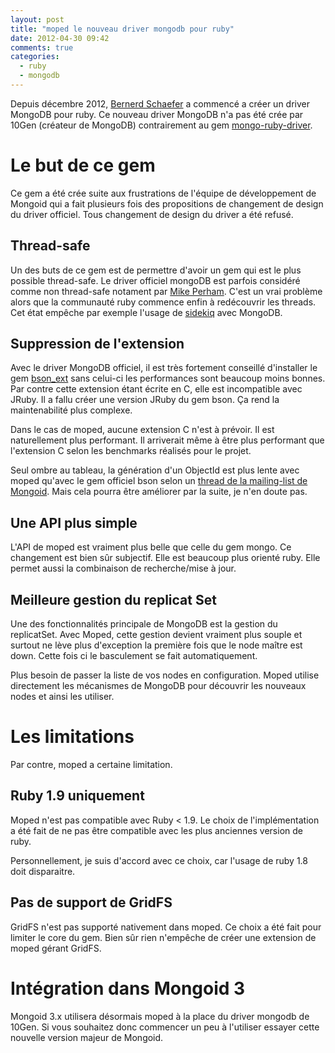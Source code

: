 ```yaml
---
layout: post
title: "moped le nouveau driver mongodb pour ruby"
date: 2012-04-30 09:42
comments: true
categories:
  - ruby
  - mongodb
---
```


Depuis décembre 2012, [Bernerd Schaefer](https://github.com/bernerdschaefer) a commencé a créer un
driver MongoDB pour ruby. Ce nouveau driver MongoDB n'a pas été crée par
10Gen (créateur de MongoDB) contrairement au gem
[mongo-ruby-driver](https://github.com/mongodb/mongo-ruby-driver).

# Le but de ce gem

Ce gem a été crée suite aux frustrations de l'équipe de développement de
Mongoid qui a fait plusieurs fois des propositions de changement de
design du driver officiel. Tous changement de design du driver a été
refusé.

## Thread-safe

Un des buts de ce gem est de permettre d'avoir un gem qui est le plus
possible thread-safe. Le driver officiel mongoDB est parfois considéré
comme non thread-safe notament par [Mike Perham](https://github.com/mperham/sidekiq/wiki/Problems-and-Troubleshooting).
C'est un vrai problème alors que la communauté ruby
commence enfin à redécouvrir les threads. Cet état empêche par exemple
l'usage de [sidekiq](http://mperham.github.com/sidekiq/) avec MongoDB.

## Suppression de l'extension

Avec le driver MongoDB officiel, il est très fortement conseillé
d'installer le gem [bson_ext](http://rubygems.org/gems/bson_ext) sans
celui-ci les performances sont beaucoup moins bonnes. Par contre cette
extension étant écrite en C, elle est incompatible avec JRuby. Il a
fallu créer une version JRuby du gem bson. Ça rend la maintenabilité
plus complexe.

Dans le cas de moped, aucune extension C n'est à prévoir.
Il est naturellement plus performant. Il arriverait même à être plus
performant que l'extension C selon
les benchmarks réalisés pour le projet.

Seul ombre au tableau, la génération d'un ObjectId est plus lente avec
moped qu'avec le gem officiel bson selon un [thread de la mailing-list de Mongoid](https://groups.google.com/d/topic/mongoid/87IdIKO8-VM/discussion).
Mais cela pourra être améliorer par la suite, je n'en doute pas.

## Une API plus simple

L'API de moped est vraiment plus belle que celle du gem mongo. Ce
changement est bien sûr subjectif. Elle est beaucoup plus orienté ruby.
Elle permet aussi la combinaison de recherche/mise à jour.

## Meilleure gestion du replicat Set

Une des fonctionnalités principale de MongoDB est la gestion du
replicatSet. Avec Moped, cette gestion devient vraiment plus souple et
surtout ne lève plus d'exception la première fois que le node maître est
down. Cette fois ci le basculement se fait automatiquement.

Plus besoin de passer la liste de vos nodes en configuration. Moped
utilise directement les mécanismes de MongoDB pour découvrir les
nouveaux nodes et ainsi les utiliser.


# Les limitations

Par contre, moped a certaine limitation.

## Ruby 1.9 uniquement

Moped n'est pas compatible avec Ruby < 1.9. Le choix de l'implémentation
a été fait de ne pas être compatible avec les plus anciennes version de
ruby.

Personnellement, je suis d'accord avec ce choix, car l'usage de ruby 1.8
doit disparaitre.

## Pas de support de GridFS

GridFS n'est pas supporté nativement dans moped. Ce choix a été fait
pour limiter le core du gem. Bien sûr rien n'empêche de créer une
extension de moped gérant GridFS.

# Intégration dans Mongoid 3

Mongoid 3.x utilisera désormais moped à la place du driver mongodb de
10Gen. Si vous souhaitez donc commencer un peu à l'utiliser essayer
cette nouvelle version majeur de Mongoid.
